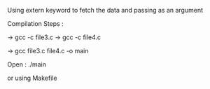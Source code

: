 Using extern keyword to fetch the data and passing as an argument

Compilation Steps :

-> gcc -c file3.c
-> gcc -c file4.c

-> gcc file3.c file4.c -o main

Open : ./main

or using Makefile


